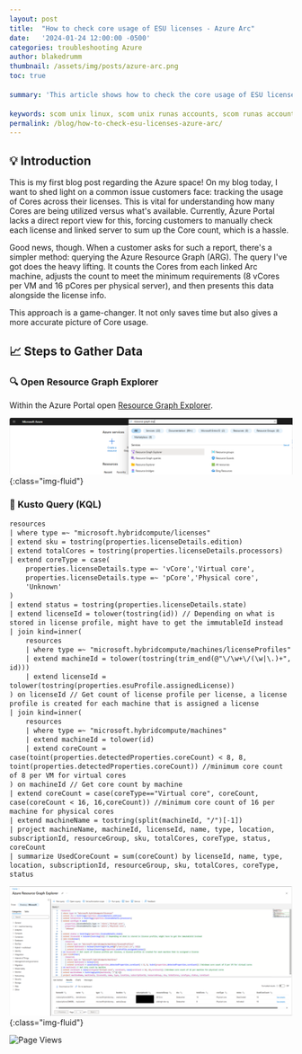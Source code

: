 ```yaml
---
layout: post
title:  "How to check core usage of ESU licenses - Azure Arc"
date:   '2024-01-24 12:00:00 -0500'
categories: troubleshooting Azure
author: blakedrumm
thumbnail: /assets/img/posts/azure-arc.png
toc: true

summary: 'This article shows how to check the core usage of ESU licenses being used in Azure Arc with Resource Graph Explorer. A huge thank you to Brian McDermott and Sachin Panwar for the original guide creation.'

keywords: scom unix linux, scom unix runas accounts, scom runas account, unix linux runas account view error, linux error runas accounts, scom runas account view error
permalink: /blog/how-to-check-esu-licenses-azure-arc/
---
```

 
## :bulb: Introduction
This is my first blog post regarding the Azure space! On my blog today, I want to shed light on a common issue customers face: tracking the usage of Cores across their licenses. This is vital for understanding how many Cores are being utilized versus what's available. Currently, Azure Portal lacks a direct report view for this, forcing customers to manually check each license and linked server to sum up the Core count, which is a hassle.

Good news, though. When a customer asks for such a report, there's a simpler method: querying the Azure Resource Graph (ARG). The query I've got does the heavy lifting. It counts the Cores from each linked Arc machine, adjusts the count to meet the minimum requirements (8 vCores per VM and 16 pCores per physical server), and then presents this data alongside the license info.

This approach is a game-changer. It not only saves time but also gives a more accurate picture of Core usage.

## :chart_with_upwards_trend: Steps to Gather Data

### :mag: Open Resource Graph Explorer
Within the Azure Portal open [Resource Graph Explorer](https://portal.azure.com/#view/HubsExtension/ArgQueryBlade).

![Resource Graph Explorer](/assets/img/posts/resource-graph-explorer.png){:class="img-fluid"}

### :memo: Kusto Query (KQL)

```kusto
resources
| where type =~ "microsoft.hybridcompute/licenses"
| extend sku = tostring(properties.licenseDetails.edition)
| extend totalCores = tostring(properties.licenseDetails.processors)
| extend coreType = case(
    properties.licenseDetails.type =~ 'vCore','Virtual core',
    properties.licenseDetails.type =~ 'pCore','Physical core',
    'Unknown'
)
| extend status = tostring(properties.licenseDetails.state)
| extend licenseId = tolower(tostring(id)) // Depending on what is stored in license profile, might have to get the immutableId instead
| join kind=inner(
    resources
    | where type =~ "microsoft.hybridcompute/machines/licenseProfiles"
    | extend machineId = tolower(tostring(trim_end(@"\/\w+\/(\w|\.)+", id)))
    | extend licenseId = tolower(tostring(properties.esuProfile.assignedLicense))
) on licenseId // Get count of license profile per license, a license profile is created for each machine that is assigned a license
| join kind=inner(
    resources
    | where type =~ "microsoft.hybridcompute/machines"
    | extend machineId = tolower(id)
    | extend coreCount = case(toint(properties.detectedProperties.coreCount) < 8, 8, toint(properties.detectedProperties.coreCount)) //minimum core count of 8 per VM for virtual cores
) on machineId // Get core count by machine
| extend coreCount = case(coreType=="Virtual core", coreCount, case(coreCount < 16, 16,coreCount)) //minimum core count of 16 per machine for physical cores
| extend machineName = tostring(split(machineId, "/")[-1])
| project machineName, machineId, licenseId, name, type, location, subscriptionId, resourceGroup, sku, totalCores, coreType, status, coreCount
| summarize UsedCoreCount = sum(coreCount) by licenseId, name, type, location, subscriptionId, resourceGroup, sku, totalCores, coreType, status
```


![Azure Arc ESU licenses used](/assets/img/posts/esu-core-output-azure-arc.png){:class="img-fluid"}

![Page Views](https://counter.blakedrumm.com/count/tag.svg?url=blakedrumm.com/blog/how-to-check-esu-licenses/)

<!--
Having trouble with Pages? Check out our [documentation](https://docs.github.com/categories/github-pages-basics/) or [contact support](https://support.github.com/contact) and we’ll help you sort it out.

Tip:
To add auto-size pictures:
![/assets/img/posts/example.jpg](/assets/img/posts/example.jpg){:class="img-fluid"}
-->
